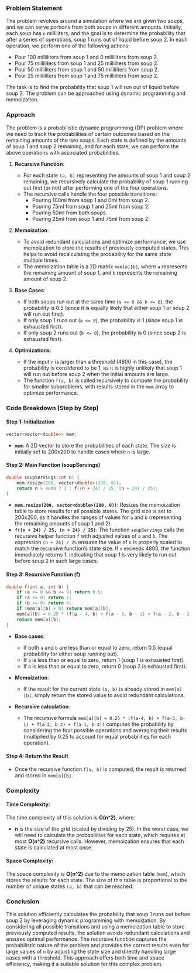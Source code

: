 ### Problem Statement
The problem revolves around a simulation where we are given two soups, and we can serve portions from both soups in different amounts. Initially, each soup has `n` milliliters, and the goal is to determine the probability that after a series of operations, soup 1 runs out of liquid before soup 2. In each operation, we perform one of the following actions:

- Pour 100 milliliters from soup 1 and 0 milliliters from soup 2.
- Pour 75 milliliters from soup 1 and 25 milliliters from soup 2.
- Pour 50 milliliters from soup 1 and 50 milliliters from soup 2.
- Pour 25 milliliters from soup 1 and 75 milliliters from soup 2.

The task is to find the probability that soup 1 will run out of liquid before soup 2. The problem can be approached using dynamic programming and memoization.

### Approach
The problem is a probabilistic dynamic programming (DP) problem where we need to track the probabilities of certain outcomes based on the remaining amounts of the two soups. Each state is defined by the amounts of soup 1 and soup 2 remaining, and for each state, we can perform the above operations with associated probabilities.

1. **Recursive Function**:
   - For each state `(a, b)` representing the amounts of soup 1 and soup 2 remaining, we recursively calculate the probability of soup 1 running out first (or not) after performing one of the four operations.
   - The recursive calls handle the four possible transitions:
     - Pouring 100ml from soup 1 and 0ml from soup 2.
     - Pouring 75ml from soup 1 and 25ml from soup 2.
     - Pouring 50ml from both soups.
     - Pouring 25ml from soup 1 and 75ml from soup 2.
   
2. **Memoization**:
   - To avoid redundant calculations and optimize performance, we use memoization to store the results of previously computed states. This helps to avoid recalculating the probability for the same state multiple times.
   - The memoization table is a 2D matrix `mem[a][b]`, where `a` represents the remaining amount of soup 1, and `b` represents the remaining amount of soup 2.

3. **Base Cases**:
   - If both soups run out at the same time (`a <= 0 && b <= 0`), the probability is 0.5 (since it is equally likely that either soup 1 or soup 2 will run out first).
   - If only soup 1 runs out (`a <= 0`), the probability is 1 (since soup 1 is exhausted first).
   - If only soup 2 runs out (`b <= 0`), the probability is 0 (since soup 2 is exhausted first).

4. **Optimizations**:
   - If the input `n` is larger than a threshold (4800 in this case), the probability is considered to be 1, as it is highly unlikely that soup 1 will run out before soup 2 when the initial amounts are large.
   - The function `f(a, b)` is called recursively to compute the probability for smaller subproblems, with results stored in the `mem` array to optimize performance.

### Code Breakdown (Step by Step)

#### Step 1: Initialization
```cpp
vector<vector<double>> mem;
```
- **`mem`**: A 2D vector to store the probabilities of each state. The size is initially set to 200x200 to handle cases where `n` is large.

#### Step 2: Main Function (soupServings)
```cpp
double soupServings(int n) {
    mem.resize(200, vector<double>(200, 0));
    return n > 4800 ? 1 : f((n + 24) / 25, (n + 24) / 25);
}
```
- **`mem.resize(200, vector<double>(200, 0))`**: Resizes the memoization table to store results for all possible states. The grid size is set to 200x200, as it handles the ranges of values for `a` and `b` (representing the remaining amounts of soup 1 and 2).
- **`f((n + 24) / 25, (n + 24) / 25)`**: The function `soupServings` calls the recursive helper function `f` with adjusted values of `a` and `b`. The expression `(n + 24) / 25` ensures the value of `n` is properly scaled to match the recursive function’s state size. If `n` exceeds 4800, the function immediately returns 1, indicating that soup 1 is very likely to run out before soup 2 in such large cases.

#### Step 3: Recursive Function (f)
```cpp
double f(int a, int b) {
    if (a <= 0 && b <= 0) return 0.5;
    if (a <= 0) return 1;
    if (b <= 0) return 0;
    if (mem[a][b] > 0) return mem[a][b];
    mem[a][b] = 0.25 * (f(a - 4, b) + f(a - 3, b - 1) + f(a - 2, b - 2) + f(a - 1, b - 3));
    return mem[a][b];
}
```
- **Base cases**:
  - If both `a` and `b` are less than or equal to zero, return 0.5 (equal probability for either soup running out).
  - If `a` is less than or equal to zero, return 1 (soup 1 is exhausted first).
  - If `b` is less than or equal to zero, return 0 (soup 2 is exhausted first).
  
- **Memoization**:
  - If the result for the current state `(a, b)` is already stored in `mem[a][b]`, simply return the stored value to avoid redundant calculations.
  
- **Recursive calculation**:
  - The recursive formula `mem[a][b] = 0.25 * (f(a-4, b) + f(a-3, b-1) + f(a-2, b-2) + f(a-1, b-3))` computes the probability by considering the four possible operations and averaging their results (multiplied by 0.25 to account for equal probabilities for each operation).

#### Step 4: Return the Result
- Once the recursive function `f(a, b)` is computed, the result is returned and stored in `mem[a][b]`.

### Complexity

#### Time Complexity:
The time complexity of this solution is **O(n^2)**, where:
- **n** is the size of the grid (scaled by dividing by 25). In the worst case, we will need to calculate the probabilities for each state, which requires at most **O(n^2)** recursive calls. However, memoization ensures that each state is calculated at most once.

#### Space Complexity:
The space complexity is **O(n^2)** due to the memoization table (`mem`), which stores the results for each state. The size of this table is proportional to the number of unique states `(a, b)` that can be reached.

### Conclusion

This solution efficiently calculates the probability that soup 1 runs out before soup 2 by leveraging dynamic programming with memoization. By considering all possible transitions and using a memoization table to store previously computed results, the solution avoids redundant calculations and ensures optimal performance. The recursive function captures the probabilistic nature of the problem and provides the correct results even for large values of `n` by adjusting the state size and directly handling large cases with a threshold. This approach offers both time and space efficiency, making it a suitable solution for this complex problem.